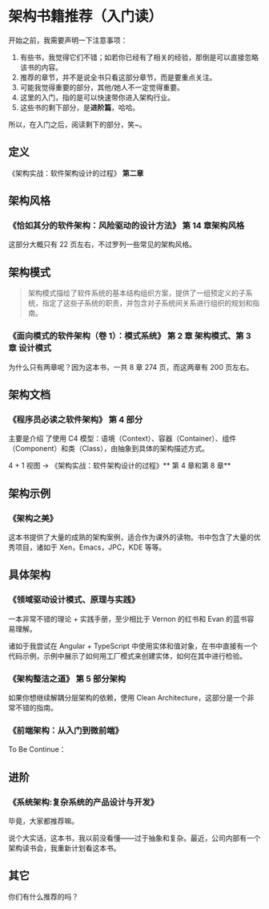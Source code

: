 # 架构书籍推荐（入门读）

开始之前，我需要声明一下注意事项：

1. 有些书，我觉得它们不错；如若你已经有了相关的经验，那倒是可以直接忽略该书的内容。
2. 推荐的章节，并不是说全书只看这部分章节，而是要重点关注。
3. 可能我觉得重要的部分，其他/她人不一定觉得重要。
4. 这里的入门，指的是可以快速带你进入架构行业。
5. 这些书的剩下部分，是**进阶篇**，哈哈。

所以，在入门之后，阅读剩下的部分，笑~。

## 定义


《架构实战：软件架构设计的过程》 **第二章**

## 架构风格

### 《恰如其分的软件架构：风险驱动的设计方法》 **第 14 章架构风格**

这部分大概只有 22 页左右，不过罗列一些常见的架构风格。


## 架构模式

> 架构模式描绘了软件系统的基本结构组织方案，提供了一组预定义的子系统，指定了这些子系统的职责，并包含对子系统间关系进行组织的规划和指南。

### 《面向模式的软件架构（卷 1）：模式系统》 **第 2 章 架构模式**、**第 3 章 设计模式**

为什么只有两章呢？因为这本书，一共 8 章 274 页，而这两章有 200 页左右。

## 架构文档

### 《程序员必读之软件架构》 **第 4 部分**

主要是介绍 了使用 C4 模型：语境（Context）、容器（Container）、组件（Component）和类（Class），由抽象到具体的架构描述方式。

4 + 1 视图 -> 《架构实战：软件架构设计的过程》** 第 4 章和第 8 章**

## 架构示例

### 《架构之美》

这本书提供了大量的成熟的架构案例，适合作为课外的读物。书中包含了大量的优秀项目，诸如于 Xen，Emacs，JPC，KDE 等等。

## 具体架构

### 《领域驱动设计模式、原理与实践》

一本非常不错的理论 + 实践手册，至少相比于  Vernon 的红书和 Evan 的蓝书容易理解。

诸如于我尝试在 Angular + TypeScript 中使用实体和值对象，在书中直接有一个代码示例，示例中展示了如何用工厂模式来创建实体，如何在其中进行检验。

### 《架构整洁之道》 **第 5 部分架构**

如果你想继续解耦分层架构的依赖，使用 Clean Architecture，这部分是一个非常不错的指南。

### 《前端架构：从入门到微前端》

To Be Continue：

## 进阶


### 《系统架构:复杂系统的产品设计与开发》

毕竟，大家都推荐嘛。

说个大实话，这本书，我以前没看懂——过于抽象和复杂。最近，公司内部有一个架构读书会，我重新计划看这本书。
 
 ## 其它
 
你们有什么推荐的吗？
 
